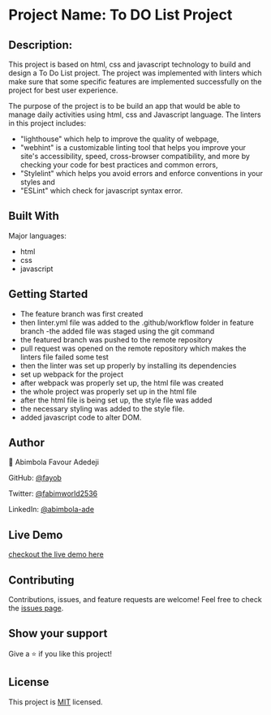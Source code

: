 # Project Name: To DO List Project

## Description:

This project is based on html, css and javascript technology to build and design a To Do List project. The project was implemented with linters which make sure that some specific features are implemented successfully on the project for best user experience.

The purpose of the project is to be build an app that would be able to manage daily activities using html, css and Javascript language. The linters in this project includes:

- "lighthouse" which help to improve the quality of webpage,
- "webhint" is a customizable linting tool that helps you improve your site's accessibility, speed, cross-browser compatibility, and more by checking your code for best practices and common errors,
- "Stylelint" which helps you avoid errors and enforce conventions in your styles and
- "ESLint" which check for javascript syntax error.

## Built With

 Major languages: 
 - html
 - css
 - javascript

## Getting Started

- The feature branch was first created
- then linter.yml file was added to the .github/workflow folder in feature branch
  -the added file was staged using the git command
- the featured branch was pushed to the remote repository
- pull request was opened on the remote repository which makes the linters file failed some test
- then the linter was set up properly by installing its dependencies
- set up webpack for the project
- after webpack was properly set up, the html file was created
- the whole project was properly set up in the html file
- after the html file is being set up, the style file was added
- the necessary styling was added to the style file.
- added javascript code to alter DOM.

## Author

👨 Abimbola Favour Adedeji

GitHub: [@fayob](https://github.com/fayob)

Twitter: [@fabimworld2536](https://twitter.com/Fabimworld2536)

LinkedIn: [@abimbola-ade](https://www.linkedin.com/in/abimbola-ade)

## Live Demo
[checkout the live demo here](https://fayob.github.io/To-Do-List-Project/dist/)

## Contributing

Contributions, issues, and feature requests are welcome!
Feel free to check the [issues page](#).

## Show your support

Give a ⭐️ if you like this project!

## License

This project is [MIT](#) licensed.
